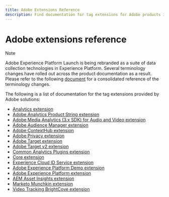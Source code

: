 ```yaml
---
title: Adobe Extensions Reference
description: Find documentation for tag extensions for Adobe products in Adobe Experience Platform.
---
```

# Adobe extensions reference

>[!NOTE]
>
>Adobe Experience Platform Launch is being rebranded as a suite of data collection technologies in Experience Platform. Several terminology changes have rolled out across the product documentation as a result. Please refer to the following [document](../../term-updates.md) for a consolidated reference of the terminology changes.

The following is a list of documentation for the tag extensions provided by Adobe solutions:

* [Analytics extension](analytics/overview.md)
* [Adobe Analytics Product String extension](product-string/overview.md)
* [Adobe Media Analytics (3.x SDK) for Audio and Video extension](media-analytics-3x/overview.md)
* [Adobe Audience Manager extension](./audience-manager/overview.md)
* [Adobe ContextHub extension](./contexthub/overview.md)
* [Adobe Privacy extension](./privacy/overview.md)
* [Adobe Target extension](target/overview.md)
* [Adobe Target v2 extension](target-v2/overview.md)
* [Common Analytics Plugins extension](common-analytics-plugins-extension/common-analytics-plugins.md)
* [Core extension](core-extension/overview.md)
* [Experience Cloud ID Service extension](id-service/overview.md)
* [Adobe Experience Platform Demo extension](./platform-demo/overview.md)
* [Adobe Experience Platform extension](sdk/overview.md)
* [AEM Asset Insights extension](asset-insights/overview.md)
* [Marketo Munchkin extension](marketo-munchkin-extension/overview.md)
* [Video Tracking BrightCove extension](video-tracking-brightcove-extension/overview.md)

<!--  previously empty parent topic. -->
